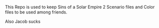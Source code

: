This Repo is used to keep Sins of a Solar Empire 2 Scenario files and Color files to be used among friends.

Also Jacob sucks
